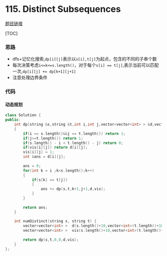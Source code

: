 # 115. Distinct Subsequences

[题目链接](https://leetcode.com/problems/distinct-subsequences/)

[TOC]

### 思路
* dfs+记忆化搜索,`dp[i][j]`表示以`s[i],t[j]`为起点，包含的不同的子串个数
* 每次决策考虑`i<=k<=s.length()`，对于每个`s[i] == t[j]`,表示当前可以匹配一次,`dp[i][j] += dp[k+1][j+1]`
* 注意处理边界条件

### 代码



#### 动态规划 

```cpp
class Solution {
public:
    int dp(string &s,string &t,int i,int j,vector<vector<int> > &d,vector<vector<int> > &vis)
    {
        if(i == s.length()&&j == t.length()) return 1;
        if(j>=t.length()) return 1;
        if(s.length() - i < t.length() - j) return 0;
        if(vis[i][j]) return d[i][j];
        vis[i][j] = 1;
        int &ans = d[i][j];
        
        ans = 0;
        for(int k = i ;k<s.length();k++)
        {
            if(s[k] == t[j])
            {
                ans += dp(s,t,k+1,j+1,d,vis);
            }
        }
        
        return ans;
    }
    
    int numDistinct(string s, string t) {
        vector<vector<int> >  d(s.length()+10,vector<int>(t.length()+10,0));
        vector<vector<int> >  vis(s.length()+10,vector<int>(t.length()+10,0));
        
        return dp(s,t,0,0,d,vis);
    }
};
```

